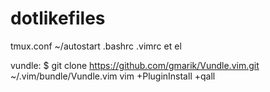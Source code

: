 dotlikefiles
============

tmux.conf ~/autostart .bashrc .vimrc et el

vundle:
$ git clone https://github.com/gmarik/Vundle.vim.git ~/.vim/bundle/Vundle.vim
vim +PluginInstall +qall

